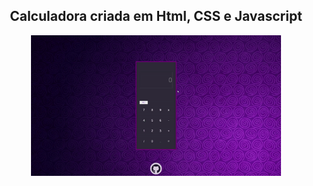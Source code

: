 <h2 align="center">Calculadora criada em Html, CSS e Javascript</h2>

<p align="center">
  <img width="400" src="project_gif.gif">
  </p>
